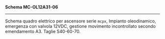 __Schema MC-OL12A31-06__

---

Schema quadro elettrico per ascensore serie `mcpx`, Impianto oleodinamico, emergenza con valvola 12VDC, gestione movimento incontrollato secondo emendamento A3. Taglie S40-60-70.
